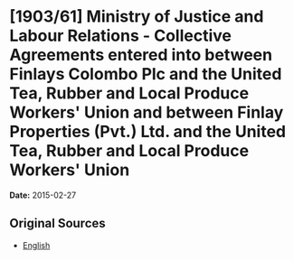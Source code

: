 # [1903/61] Ministry of Justice and Labour Relations - Collective Agreements entered into between Finlays Colombo Plc and the United Tea, Rubber and Local Produce Workers' Union and between Finlay Properties (Pvt.) Ltd. and the United Tea, Rubber and Local Produce Workers' Union

**Date:** 2015-02-27

## Original Sources

- [English](https://documents.gov.lk/view/extra-gazettes/2015/2/1903-61_E.pdf)
